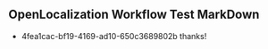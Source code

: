 ## OpenLocalization Workflow Test MarkDown
* 4fea1cac-bf19-4169-ad10-650c3689802b thanks!

<!--HONumber=Jul16_HO3-->


